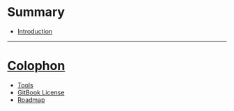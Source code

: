 # Summary

* [Introduction](README.md)

----

# [Colophon](Colophon/ReadMe.md)

* [Tools](Colophon/Tools.md)
* [GitBook License](Colophon/LICENSES.md)
* [Roadmap](Colophon/Roadmap.md)
